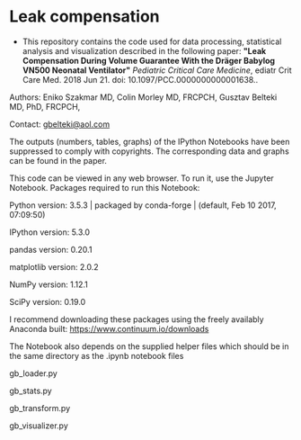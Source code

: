 # Leak compensation

-  This repository contains the code used for data processing, statistical analysis and visualization described in the following paper: **"Leak Compensation During Volume Guarantee With the Dräger Babylog VN500 Neonatal Ventilator"** *Pediatric Critical Care Medicine*, ediatr Crit Care Med. 2018 Jun 21. doi: 10.1097/PCC.0000000000001638..


Authors: Eniko Szakmar MD, Colin Morley MD, FRCPCH, Gusztav Belteki MD, PhD, FRCPCH, 


Contact: gbelteki@aol.com

The outputs (numbers, tables, graphs) of the IPython Notebooks have been suppressed to comply with copyrights. The corresponding data and graphs can be found in the paper.

This code can be viewed in any web browser. To run it, use the Jupyter Notebook. Packages required to run this Notebook:

Python version: 3.5.3 | packaged by conda-forge | (default, Feb 10 2017, 07:09:50)

IPython version: 5.3.0

pandas version: 0.20.1

matplotlib version: 2.0.2

NumPy version: 1.12.1

SciPy version: 0.19.0

I recommend downloading these packages using the freely availably Anaconda built: https://www.continuum.io/downloads

The Notebook also depends on the supplied helper files which should be in the same directory as the .ipynb notebook files

gb_loader.py

gb_stats.py

gb_transform.py

gb_visualizer.py
